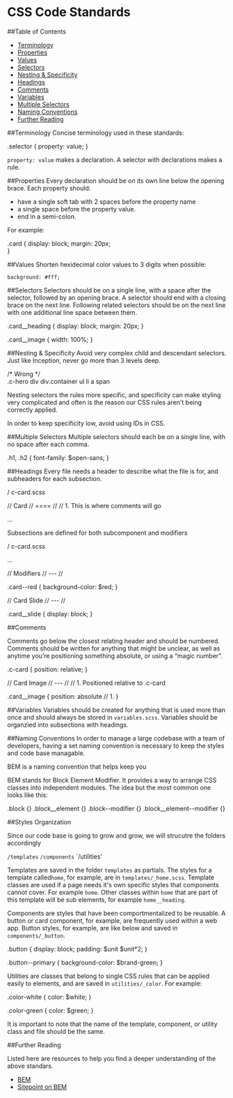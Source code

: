 # CSS Code Standards

##Table of Contents
* [Terminology](#Terminology)
* [Properties](#Properties)
* [Values](#Values)
* [Selectors](#Selectors)
* [Nesting & Specificity](#Nesting)
* [Headings](#Headings)
* [Comments](#Comments)
* [Variables](#Variables)
* [Multiple Selectors](#Multiple-Selectors)
* [Naming Conventions](#Naming-Conventions)
* [Further Reading](#Further-Reading)


##Terminology
Concise terminology used in these standards:

  .selector {
      property: value;
  }

`property: value` makes a declaration. A selector with declarations makes a rule.

##Properties
Every declaration should be on its own line below the opening brace. Each property should:

* have a single soft tab with 2 spaces before the property name 
* a single space before the property value.
* end in a semi-colon.

For example:

  .card {
    display: block;
      margin: 20px;     
  }


##Values
Shorten hexidecimal color values to 3 digits when possible:

`background: #fff;`

##Selectors
Selectors should be on a single line, with a space after the selector, followed by an opening brace. A selector should end with a closing brace on the next line. Following related selectors should be on the next line with one additional line space between them.

  .card__heading {
    display: block;
      margin: 20px;
  }
  
  .card__image {
    width: 100%;
  }
  
  
##Nesting & Specificity
Avoid very complex child and descendant selectors. Just like Inception, never go more than 3 levels deep. 
  
  /* Wrong */  
  .c-hero div div.container ul li a span 
  
Nesting selectors the rules more specific, and specificity can make styling very complicated and often is the reason our CSS rules aren't being correctly applied. 

In order to keep specificity low, avoid using IDs in CSS. 

##Multiple Selectors
Multiple selectors should each be on a single line, with no space after each comma.

  .h1,
  .h2 {
    font-family: $open-sans;
  }

##Headings
Every file needs a header to describe what the file is for, and subheaders for each subsection. 

/ c-card.scss

  // Card
  // ====
  // 
  // 1. This is where comments will go 
  
  ...
  
  
Subsections are defined for both subcomponent and modifiers

/ c-card.scss
  
  ...
  
  // Modifiers
  // ---
  //

  .card--red {
    background-color: $red;
  }
  
  
  // Card Slide
  // ---
  // 
  
  .card__slide {
    display: block;
  }
  
  
##Comments
 
Comments go below the closest relating header and should be numbered. 
Comments should be written for anything that might be unclear, as well as anytime you’re positioning something absolute, or using a “magic number”.

  .c-card {
    position: relative;
  }
  
  
  // Card Image
  // ---
  // 
  // 1. Positioned relative to .c-card
  
  .card__image {
    position: absolute // 1.
  }

  
##Variables
Variables should be created for anything that is used more than once and should always be stored in `variables.scss`.
Variables should be organzied into subsections with headings. 

##Naming Conventions
In order to manage a large codebase with a team of developers, having a set naming convention is necessary to keep the styles and code base managable.

BEM is a naming convention that helps keep you

BEM stands for Block Element Modifier. It provides a way to arrange CSS classes into independent modules. The idea but the most common one looks like this:

  .block {}
  .block__element {}
  .block--modifier {}
  .block__element--modifier {}

##Styles Organization

Since our code base is going to grow and grow, we will strucutre the folders accordingly

  `/templates`
  `/components`
  `/utilities'

Templates are saved in the folder `templates` as partials. The styles for a template called`home`, for example, are in `templates/_home.scss`. Template classes are used if a page needs it's own specific styles that components cannot cover. For example `home`. Other classes within `home` that are part of this template will be sub elements, for example `home__heading`.

Components are styles that have been comportmentalized to be reusable. A button or card component, for example, are frequently used within a web app. Button styles, for example, are like below and saved in `components/_button`.

  .button {
    display: block;
    padding: $unit $unit*2;
  }

  .button--primary {
    background-color: $brand-green;
  }

Utilities are classes that belong to single CSS rules that can be applied easily to elements, and are saved in `utilities/_color`. For example:
  
  .color-white {
    color: $white;
  }

  .color-green {
    color: $green;
  }

It is important to note that the name of the template, component, or utility class and file should be the same. 

##Further Reading

Listed here are resources to help you find a deeper understanding of the above standars. 
* [BEM](http://getbem.com/introduction/)
* [Sitepoint on BEM](https://www.sitepoint.com/bem-smacss-advice-from-developers/)
